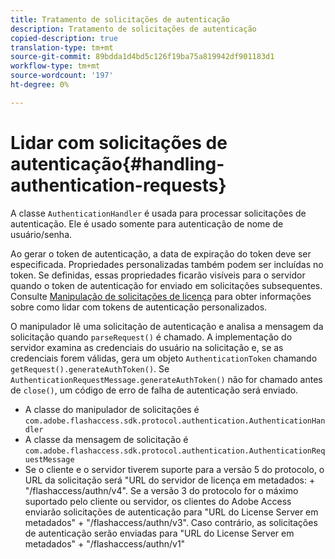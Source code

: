 ```yaml
---
title: Tratamento de solicitações de autenticação
description: Tratamento de solicitações de autenticação
copied-description: true
translation-type: tm+mt
source-git-commit: 89bdda1d4bd5c126f19ba75a819942df901183d1
workflow-type: tm+mt
source-wordcount: '197'
ht-degree: 0%

---
```



# Lidar com solicitações de autenticação{#handling-authentication-requests}

A classe `AuthenticationHandler` é usada para processar solicitações de autenticação. Ele é usado somente para autenticação de nome de usuário/senha.

Ao gerar o token de autenticação, a data de expiração do token deve ser especificada. Propriedades personalizadas também podem ser incluídas no token. Se definidas, essas propriedades ficarão visíveis para o servidor quando o token de autenticação for enviado em solicitações subsequentes. Consulte [Manipulação de solicitações de licença](../../aaxs-protecting-content/content-implementing-the-license-server/content-handling-license-reqs/content-handling-license-reqs.md) para obter informações sobre como lidar com tokens de autenticação personalizados.

O manipulador lê uma solicitação de autenticação e analisa a mensagem da solicitação quando `parseRequest()` é chamado. A implementação do servidor examina as credenciais do usuário na solicitação e, se as credenciais forem válidas, gera um objeto `AuthenticationToken` chamando `getRequest().generateAuthToken()`. Se `AuthenticationRequestMessage.generateAuthToken()` não for chamado antes de `close()`, um código de erro de falha de autenticação será enviado.

* A classe do manipulador de solicitações é `com.adobe.flashaccess.sdk.protocol.authentication.AuthenticationHandler`
* A classe da mensagem de solicitação é `com.adobe.flashaccess.sdk.protocol.authentication.AuthenticationRequestMessage`
* Se o cliente e o servidor tiverem suporte para a versão 5 do protocolo, o URL da solicitação será &quot;URL do servidor de licença em metadados: + &quot;/flashaccess/authn/v4&quot;. Se a versão 3 do protocolo for o máximo suportado pelo cliente ou servidor, os clientes do Adobe Access enviarão solicitações de autenticação para &quot;URL do License Server em metadados&quot; + &quot;/flashaccess/authn/v3&quot;. Caso contrário, as solicitações de autenticação serão enviadas para &quot;URL do License Server em metadados&quot; + &quot;/flashaccess/authn/v1&quot;

